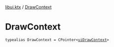 [libui.ktx](index.md) / [DrawContext](./-draw-context.md)

# DrawContext

`typealias DrawContext = CPointer<`[`uiDrawContext`](../libui/ui-draw-context.md)`>`